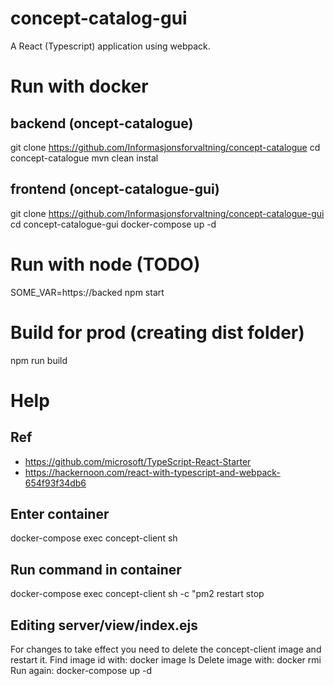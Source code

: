 # concept-catalog-gui
A React (Typescript) application using webpack.

# Run with docker
## backend (oncept-catalogue)
git clone https://github.com/Informasjonsforvaltning/concept-catalogue
cd concept-catalogue
mvn clean instal

## frontend (oncept-catalogue-gui)
git clone https://github.com/Informasjonsforvaltning/concept-catalogue-gui
cd concept-catalogue-gui
docker-compose up -d


# Run with node (TODO)
SOME_VAR=https://backed npm start

# Build for prod (creating dist folder)
npm run build

# Help
## Ref
* https://github.com/microsoft/TypeScript-React-Starter
* https://hackernoon.com/react-with-typescript-and-webpack-654f93f34db6

## Enter container
docker-compose exec concept-client sh

## Run command in container
docker-compose exec concept-client sh -c "pm2 restart stop

## Editing server/view/index.ejs
For changes to take effect you need to delete the concept-client image and restart it.
Find image id with: docker image ls
Delete image with: docker rmi <IMAGEID>
Run again: docker-compose up -d